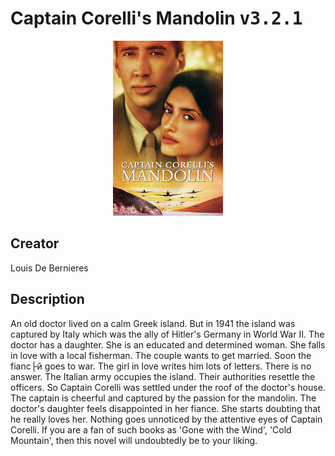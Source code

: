 
# Captain Corelli's Mandolin <kbd>v3.2.1</kbd>

<center>
  <img src="./cover-1024.jpg"/>
</center>

## Creator
Louis De Bernieres

## Description
An old doctor lived on a calm Greek island. But in 1941 the island was captured by Italy which was the ally of Hitler's Germany in World War II. The doctor has a daughter. She is an educated and determined woman. She falls in love with a local fisherman. The couple wants to get married. Soon the fianc├й goes to war. The girl in love writes him lots of letters. There is no answer. The Italian army occupies the island. Their authorities resettle the officers. So Captain Corelli was settled under the roof of the doctor's house. The captain is cheerful and captured by the passion for the mandolin. The doctor's daughter feels disappointed in her fiance. She starts doubting that he really loves her. Nothing goes unnoticed by the attentive eyes of Captain Corelli. If you are a fan of such books as 'Gone with the Wind', 'Cold Mountain', then this novel will undoubtedly be to your liking.
